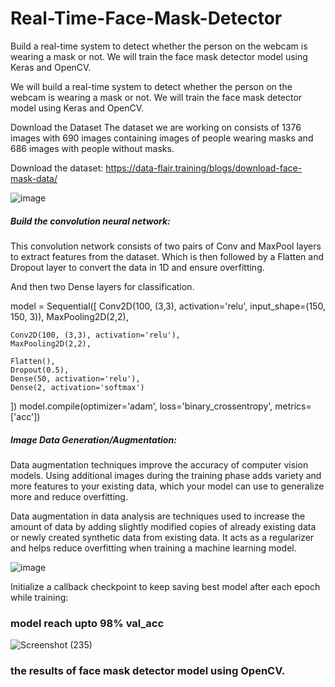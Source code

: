 # Real-Time-Face-Mask-Detector
Build a real-time system to detect whether the person on the webcam is wearing a mask or not. We will train the face mask detector model using Keras and OpenCV.

We will build a real-time system to detect whether the person on the webcam is wearing a mask or not. We will train the face mask detector model using Keras and OpenCV.


Download the Dataset
The dataset we are working on consists of 1376 images with 690 images containing images of people wearing masks and 686 images with people without masks.

Download the dataset: https://data-flair.training/blogs/download-face-mask-data/

![image](https://user-images.githubusercontent.com/94167271/189524758-45d99e2b-b815-4e18-9300-01123bbb13f4.png)


##### Build the convolution neural network:

This convolution network consists of two pairs of Conv and MaxPool layers to extract features from the dataset. Which is then followed by a Flatten and Dropout layer to convert the data in 1D and ensure overfitting.

And then two Dense layers for classification.

model = Sequential([
    Conv2D(100, (3,3), activation='relu', input_shape=(150, 150, 3)),
    MaxPooling2D(2,2),
    
    Conv2D(100, (3,3), activation='relu'),
    MaxPooling2D(2,2),
    
    Flatten(),
    Dropout(0.5),
    Dense(50, activation='relu'),
    Dense(2, activation='softmax')
])
model.compile(optimizer='adam', loss='binary_crossentropy', metrics=['acc'])

##### Image Data Generation/Augmentation:

Data augmentation techniques improve the accuracy of computer vision models. Using additional images during the training phase adds variety and more features to your existing data, which your model can use to generalize more and reduce overfitting.

Data augmentation in data analysis are techniques used to increase the amount of data by adding slightly modified copies of already existing data or newly created synthetic data from existing data. It acts as a regularizer and helps reduce overfitting when training a machine learning model.

![image](https://user-images.githubusercontent.com/94167271/189523214-a566bc6a-e652-4cef-ae84-f6e246e19fc3.png)


 Initialize a callback checkpoint to keep saving best model after each epoch while training:
 
 ### model reach upto 98% val_acc
 
 ![Screenshot (235)](https://user-images.githubusercontent.com/94167271/189524311-0cc068fd-c407-4efe-a904-32a0c5ca4961.png)

 
 
 ### the results of face mask detector model using OpenCV.


 
 
 
 
